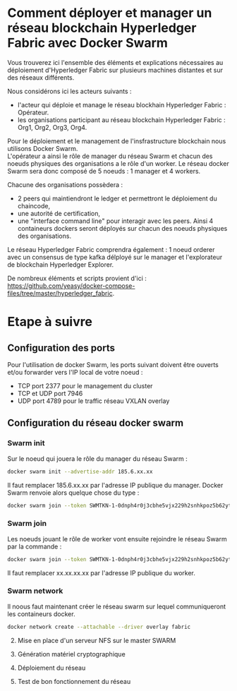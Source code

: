 # Comment déployer et manager un réseau blockchain Hyperledger Fabric avec Docker Swarm

Vous trouverez ici l'ensemble des éléments et explications nécessaires au déploiement d'Hyperledger Fabric sur plusieurs machines distantes et sur des réseaux différents. 

Nous considérons ici les acteurs suivants : 
  - l'acteur qui déploie et manage le réseau blockhain Hyperledger Fabric : Opérateur.
  - les organisations participant au réseau blockchain Hyperledger Fabric : Org1, Org2, Org3, Org4.
  
Pour le déploiement et le management de l'insfrastructure blockchain nous utilisons Docker Swarm.  
L'opérateur a ainsi le rôle de manager du réseau Swarm et chacun des noeuds physiques des organisations a le rôle d'un worker. 
Le réseau docker Swarm sera donc composé de 5 noeuds : 1 manager et 4 workers. 

Chacune des organisations possèdera : 
  - 2 peers qui maintiendront le ledger et permettront le déploiement du chaincode,
  - une autorité de certification,
  - une "interface command line" pour interagir avec les peers.
Ainsi 4 containeurs dockers seront déployés sur chacun des noeuds physiques des organisations. 

Le réseau Hyperledger Fabric comprendra également : 1 noeud orderer avec un consensus de type kafka délployé sur le manager et l'explorateur de blockchain Hyperledger Explorer. 

De nombreux éléments et scripts provient d'ici : https://github.com/yeasy/docker-compose-files/tree/master/hyperledger_fabric. 


# Etape à suivre

## Configuration des ports 

Pour l'utilisation de docker Swarm, les ports suivant doivent être ouverts et/ou forwarder vers l'IP local de votre noeud :

- TCP port 2377  pour le management du cluster 
- TCP et UDP port 7946 
- UDP port 4789 pour le traffic réseau VXLAN overlay


## Configuration du réseau docker swarm 


### Swarm init 
Sur le noeud qui jouera le rôle du manager du réseau Swarm :

```bash
docker swarm init --advertise-addr 185.6.xx.xx
```
Il faut remplacer 185.6.xx.xx par l'adresse IP publique du manager. Docker Swarm renvoie alors quelque chose du type : 

```bash
docker swarm join --token SWMTKN-1-0dnph4r0j3cbhe5vjx229h2snhkpoz5b62yt90vr3zcd9u-c21usha26jo42xkvx8sozpmn 185.6.xxx.xxx:2377
```

### Swarm join  
Les noeuds jouant le rôle de worker vont ensuite rejoindre le réseau Swarm par la commande : 

```bash
docker swarm join --token SWMTKN-1-0dnph4r0j3cbhe5vjx229h2snhkpoz5b62yt90vr3zcd9u-c21usha26jo42xkvx8sozpmn --advertise-addr xx.xx.xx.xx 185.6.xxx.xxx:2377
```
Il faut remplacer xx.xx.xx.xx par l'adresse IP publique du worker.

### Swarm network
Il noous faut maintenant créer le réseau swarm sur lequel communiqueront les containeurs docker. 

```bash
docker network create --attachable --driver overlay fabric
```

2) Mise en place d'un serveur NFS sur le master SWARM

3) Génération matériel cryptographique

4) Déploiement du réseau

5) Test de bon fonctionnement du réseau
